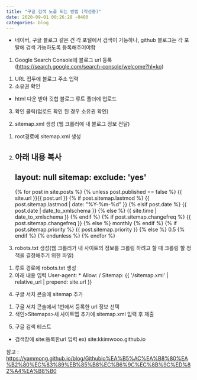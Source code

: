 ```yaml
---
title: "구글 검색 노출 되는 방법 (작성중)"
date: 2020-09-01 00:26:28 -0400
categories: blog
---
```


- 네이버, 구글 블로그 같은 건 각 포털에서 검색이 가능하나, github 블로그는 각 포탈에 검색 가능하도록 등록해주어야함

1. Google Search Console에 블로그 url 등록
(https://search.google.com/search-console/welcome?hl=ko)
1) URL 접두에 블로그 주소 입력
2) 소유권 확인
- html 다운 받아 깃헙 블로그 루트 폴더에 업로드
3) 확인 클릭(업로드 확인 된 경우 소유권 확인)

2. sitemap.xml 생성 (웹 크롤러에 내 블로그 정보 전달)
1) root경로에 sitemap.xml 생성
2) 아래 내용 복사
   ---
    layout: null
    sitemap:
      exclude: 'yes'
    ---
    <?xml version="1.0" encoding="UTF-8"?>
    <urlset xmlns="http://www.sitemaps.org/schemas/sitemap/0.9">
      {% for post in site.posts %}
        {% unless post.published == false %}
        <url>
          <loc>{{ site.url }}{{ post.url }}</loc>
          {% if post.sitemap.lastmod %}
            <lastmod>{{ post.sitemap.lastmod | date: "%Y-%m-%d" }}</lastmod>
          {% elsif post.date %}
            <lastmod>{{ post.date | date_to_xmlschema }}</lastmod>
          {% else %}
            <lastmod>{{ site.time | date_to_xmlschema }}</lastmod>
          {% endif %}
          {% if post.sitemap.changefreq %}
            <changefreq>{{ post.sitemap.changefreq }}</changefreq>
          {% else %}
            <changefreq>monthly</changefreq>
          {% endif %}
          {% if post.sitemap.priority %}
            <priority>{{ post.sitemap.priority }}</priority>
          {% else %}
            <priority>0.5</priority>
          {% endif %}
        </url>
        {% endunless %}
      {% endfor %}
    </urlset>
    
 3. robots.txt 생성(웹 크롤러가 내 사이트의 정보를 크롤링 하려고 할 때 크롤링 할 정책을 결정해주기 위한 파일)
 1) 루트 경로에 robots.txt 생성
 2) 아래 내용 입력
  User-agent: *
 Allow: /
 Sitemap: {{ '/sitemap.xml' | relative_url | prepend: site.url }}
 
 4. 구글 서치 콘솔에 sitemap 추가
 1) 구글 서치 콘솔에서 1번에서 등록한 url 정보 선택
 2) 색인>Sitemaps>새 사이트맵 추가에 sitemap.xml 입력 후 제출
 
 5. 구글 검색 테스트
- 검색창에 site:등록한url 입력 ex) site:kkimwooo.github.io

참고 : https://yammong.github.io/blog/Githubio%EA%B5%AC%EA%B8%80%EA%B2%80%EC%83%89%EB%85%B8%EC%B6%9C%EC%8B%9C%ED%82%A4%EA%B8%B0
